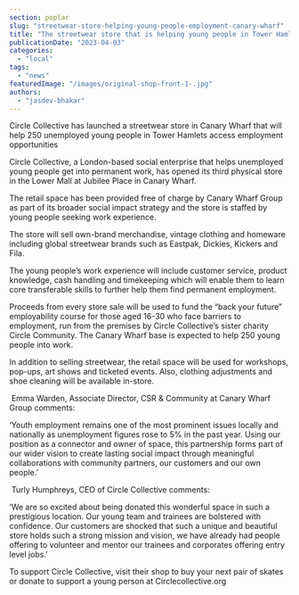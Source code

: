 ```yaml
---
section: poplar
slug: "streetwear-store-helping-young-people-employment-canary-wharf"
title: "The streetwear store that is helping young people in Tower Hamlets secure permanent employment"
publicationDate: "2023-04-03"
categories: 
  - "local"
tags: 
  - "news"
featuredImage: "/images/original-shop-front-1-.jpg"
authors: 
  - "jasdev-bhakar"
---
```


Circle Collective has launched a streetwear store in Canary Wharf that will help 250 unemployed young people in Tower Hamlets access employment opportunities 

Circle Collective, a London-based social enterprise that helps unemployed young people get into permanent work, has opened its third physical store in the Lower Mall at Jubilee Place in Canary Wharf. 

The retail space has been provided free of charge by Canary Wharf Group as part of its broader social impact strategy and the store is staffed by young people seeking work experience.

The store will sell own-brand merchandise, vintage clothing and homeware including global streetwear brands such as Eastpak, Dickies, Kickers and Fila.   

The young people’s work experience will include customer service, product knowledge, cash handling and timekeeping which will enable them to learn core transferable skills to further help them find permanent employment.

Proceeds from every store sale will be used to fund the “back your future” employability course for those aged 16-30 who face barriers to employment, run from the premises by Circle Collective’s sister charity Circle Community. The Canary Wharf base is expected to help 250 young people into work. 

In addition to selling streetwear, the retail space will be used for workshops, pop-ups, art shows and ticketed events. Also, clothing adjustments and shoe cleaning will be available in-store.

 Emma Warden, Associate Director, CSR & Community at Canary Wharf Group comments:  

‘Youth employment remains one of the most prominent issues locally and nationally as unemployment figures rose to 5% in the past year. Using our position as a connector and owner of space, this partnership forms part of our wider vision to create lasting social impact through meaningful collaborations with community partners, our customers and our own people.’ 

 Turly Humphreys, CEO of Circle Collective comments:  

‘We are so excited about being donated this wonderful space in such a prestigious location. Our young team and trainees are bolstered with confidence. Our customers are shocked that such a unique and beautiful store holds such a strong mission and vision, we have already had people offering to volunteer and mentor our trainees and corporates offering entry level jobs.’  

To support Circle Collective, visit their shop to buy your next pair of skates or donate to support a young person at Circlecollective.org
